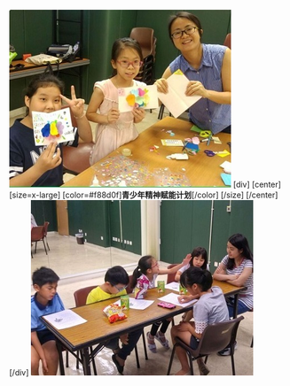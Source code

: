 ![](jy3.jpg)
[div]
[center]
[size=x-large]
[color=#f88d0f]**青少年精神赋能计划**[/color]
[/size]
[/center]
[/div]
![](jy4.jpg)
